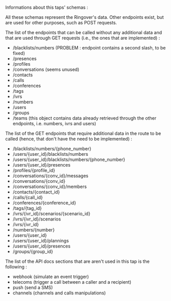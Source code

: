 Informations about this taps' schemas :

All these schemas represent the Ringover's data. Other endpoints exist, but are used for other purposes, such as POST requests.

The list of the endpoints that can be called without any additional data and that are used through GET requests (i.e., the ones that are implemented) :

- /blacklists/numbers (PROBLEM : endpoint contains a second slash, to be fixed)
- /presences
- /profiles
- /conversations (seems unused)
- /contacts
- /calls
- /conferences
- /tags
- /ivrs
- /numbers
- /users
- /groups
- /teams (this object contains data already retrieved through the other endpoints, i.e. numbers, ivrs and users)

The list of the GET endpoints that require additional data in the route to be called (hence, that don't have the need to be implemented) :

- /blacklists/numbers/{phone_number}
- /users/{user_id}/blacklists/numbers
- /users/{user_id}/blacklists/numbers/{phone_number}
- /users/{user_id}/presences
- /profiles/{profile_id}
- /conversations/{conv_id}/messages
- /conversations/{conv_id}
- /conversations/{conv_id}/members
- /contacts/{contact_id}
- /calls/{call_id}
- /conferences/{conference_id}
- /tags/{tag_id}
- /ivrs/{ivr_id}/scenarios/{scenario_id}
- /ivrs/{ivr_id}/scenarios
- /ivrs/{ivr_id}
- /numbers/{number}
- /users/{user_id}
- /users/{user_id}/plannings
- /users/{user_id}/presences
- /groups/{group_id}

The list of the API docs sections that are aren't used in this tap is the following :

- webhook (simulate an event trigger)
- telecoms (trigger a call between a caller and a recipient)
- push (send a SMS)
- channels (channels and calls manipulations)
